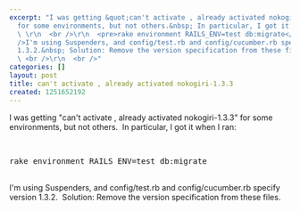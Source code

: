 ```yaml
---
excerpt: "I was getting &quot;can't activate , already activated nokogiri-1.3.3&quot;
  for some environments, but not others.&nbsp; In particular, I got it when I ran:\r\n
  \ \r\n  <br />\r\n  <pre>rake environment RAILS_ENV=test db:migrate</pre>\r\n  <br
  />I'm using Suspenders, and config/test.rb and config/cucumber.rb specify version
  1.3.2.&nbsp; Solution: Remove the version specification from these files.\r\n  \r\n
  \ <br />\r\n  <br />"
categories: []
layout: post
title: can't activate , already activated nokogiri-1.3.3
created: 1251652192
---
```

I was getting &quot;can't activate , already activated nokogiri-1.3.3&quot; for some environments, but not others.&nbsp; In particular, I got it when I ran:
  
  <br />
  <pre>rake environment RAILS_ENV=test db:migrate</pre>
  <br />I'm using Suspenders, and config/test.rb and config/cucumber.rb specify version 1.3.2.&nbsp; Solution: Remove the version specification from these files.
  
  <br />
  <br />
